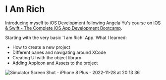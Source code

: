 # I Am Rich

Introducing myself to iOS Development following Angela Yu's course on [iOS & Swift - The Complete iOS App Development Bootcamp](https://www.udemy.com/course/ios-13-app-development-bootcamp/). 

Starting with the very basic 'I am Rich' App. 
What I learned: 
  - How to create a new project
  - Different panes and navigating around XCode
  - Creating UI with the object library
  - Adding AppIcon and Assets to the project

![Simulator Screen Shot - iPhone 8 Plus - 2022-11-28 at 20 13 36](https://user-images.githubusercontent.com/37372160/204313751-097288f0-b774-402e-97a5-ac292f79e7c4.png)
